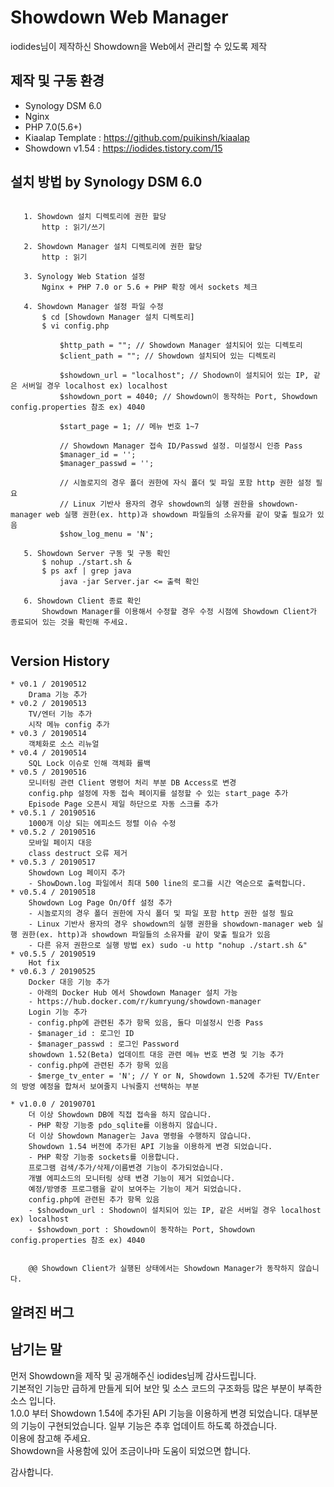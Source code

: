 # Showdown Web Manager
iodides님이 제작하신 Showdown을 Web에서 관리할 수 있도록 제작

## 제작 및 구동 환경
 * Synology DSM 6.0
 * Nginx
 * PHP 7.0(5.6+)
 * Kiaalap Template : https://github.com/puikinsh/kiaalap
 * Showdown v1.54 : https://iodides.tistory.com/15
 
## 설치 방법 by Synology DSM 6.0
 ```
      
    1. Showdown 설치 디렉토리에 권한 할당
        http : 읽기/쓰기
     
    2. Showdown Manager 설치 디렉토리에 권한 할당
        http : 읽기
    
    3. Synology Web Station 설정
        Nginx + PHP 7.0 or 5.6 + PHP 확장 에서 sockets 체크

    4. Showdown Manager 설정 파일 수정
        $ cd [Showdown Manager 설치 디렉토리]
        $ vi config.php
        
            $http_path = ""; // Showdown Manager 설치되어 있는 디렉토리
            $client_path = ""; // Showdown 설치되어 있는 디렉토리

            $showdown_url = "localhost"; // Shodown이 설치되어 있는 IP, 같은 서버일 경우 localhost ex) localhost
            $showdown_port = 4040; // Showdown이 동작하는 Port, Showdown config.properties 참조 ex) 4040
    
            $start_page = 1; // 메뉴 번호 1~7

            // Showdown Manager 접속 ID/Passwd 설정. 미설정시 인증 Pass
            $manager_id = '';
            $manager_passwd = '';

            // 시놀로지의 경우 폴더 권한에 자식 폴더 및 파일 포함 http 권한 설정 필요
            // Linux 기반사 용자의 경우 showdown의 실행 권한을 showdown-manager web 실행 권한(ex. http)과 showdown 파일들의 소유자를 같이 맞출 필요가 있음
            $show_log_menu = 'N'; 

    5. Showdown Server 구동 및 구동 확인
        $ nohup ./start.sh &
        $ ps axf | grep java
            java -jar Server.jar <= 출력 확인
            
    6. Showdown Client 종료 확인
        Showdown Manager를 이용해서 수정할 경우 수정 시점에 Showdown Client가 종료되어 있는 것을 확인해 주세요.
        
```    

## Version History
    * v0.1 / 20190512
        Drama 기능 추가
    * v0.2 / 20190513
        TV/엔터 기능 추가
        시작 메뉴 config 추가
    * v0.3 / 20190514
        객체화로 소스 리뉴얼
    * v0.4 / 20190514
        SQL Lock 이슈로 인해 객체화 롤백
    * v0.5 / 20190516
        모니터링 관련 Client 명령어 처리 부분 DB Access로 변경
        config.php 설정에 자동 접속 페이지를 설정할 수 있는 start_page 추가 
        Episode Page 오픈시 제일 하단으로 자동 스크롤 추가
    * v0.5.1 / 20190516
        1000개 이상 되는 에피소드 정렬 이슈 수정 
    * v0.5.2 / 20190516
        모바일 페이지 대응
        class destruct 오류 제거
    * v0.5.3 / 20190517
        Showdown Log 페이지 추가
        - ShowDown.log 파일에서 최대 500 line의 로그를 시간 역순으로 출력합니다.
    * v0.5.4 / 20190518
        Showdown Log Page On/Off 설정 추가
        - 시놀로지의 경우 폴더 권한에 자식 폴더 및 파일 포함 http 권한 설정 필요
        - Linux 기반사 용자의 경우 showdown의 실행 권한을 showdown-manager web 실행 권한(ex. http)과 showdown 파일들의 소유자를 같이 맞출 필요가 있음
        - 다른 유저 권한으로 실행 방법 ex) sudo -u http "nohup ./start.sh &"
    * v0.5.5 / 20190519
        Hot fix
    * v0.6.3 / 20190525
        Docker 대응 기능 추가
        - 아래의 Docker Hub 에서 Showdown Manager 설치 가능
        - https://hub.docker.com/r/kumryung/showdown-manager
        Login 기능 추가
        - config.php에 관련된 추가 항목 있음, 둘다 미설정시 인증 Pass
        - $manager_id : 로그인 ID 
        - $manager_passwd : 로그인 Password
        showdown 1.52(Beta) 업데이트 대응 관련 메뉴 번호 변경 및 기능 추가
        - config.php에 관련된 추가 항목 있음
        - $merge_tv_enter = 'N'; // Y or N, Showdown 1.52에 추가된 TV/Enter의 방영 예정을 합쳐서 보여줄지 나눠줄지 선택하는 부분
        
    * v1.0.0 / 20190701
        더 이상 Showdown DB에 직접 접속을 하지 않습니다. 
        - PHP 확장 기능중 pdo_sqlite를 이용하지 않습니다.
        더 이상 Showdown Manager는 Java 명령을 수행하지 않습니다.
        Showdown 1.54 버전에 추가된 API 기능을 이용하게 변경 되었습니다. 
        - PHP 확장 기능중 sockets를 이용합니다.  
        프로그램 검색/추가/삭제/이름변경 기능이 추가되었습니다.
        개별 에피소드의 모니터링 상태 변경 기능이 제거 되었습니다.
        예정/방영중 프로그램을 같이 보여주는 기능이 제거 되었습니다.
        config.php에 관련된 추가 항목 있음
        - $showdown_url : Shodown이 설치되어 있는 IP, 같은 서버일 경우 localhost ex) localhost
        - $showdown_port : Showdown이 동작하는 Port, Showdown config.properties 참조 ex) 4040
    
        
        @@ Showdown Client가 실행된 상태에서는 Showdown Manager가 동작하지 않습니다.
         
            
## 알려진 버그
    
    
## 남기는 말
  먼저 Showdown을 제작 및 공개해주신 iodides님께 감사드립니다.<br>
  기본적인 기능만 급하게 만들게 되어 보안 및 소스 코드의 구조화등 많은 부분이 부족한 소스 입니다.<br> 
  1.0.0 부터 Showdown 1.54에 추가된 API 기능을 이용하게 변경 되었습니다.
  대부분의 기능이 구현되었습니다. 일부 기능은 추후 업데이트 하도록 하겠습니다.<br>
  이용에 참고해 주세요.<br>
  Showdown을 사용함에 있어 조금이나마 도움이 되었으면 합니다.
  
  감사합니다.
